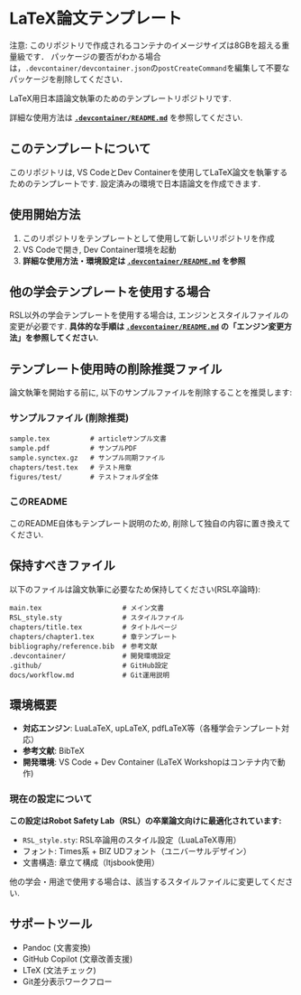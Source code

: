 # LaTeX論文テンプレート

注意: このリポジトリで作成されるコンテナのイメージサイズは8GBを超える重量級です．
パッケージの要否がわかる場合は，`.devcontainer/devcontainer.json`の`postCreateCommand`を編集して不要なパッケージを削除してください．

LaTeX用日本語論文執筆のためのテンプレートリポジトリです.

詳細な使用方法は [**`.devcontainer/README.md`**](.devcontainer/README.md) を参照してください.

## このテンプレートについて

このリポジトリは, VS CodeとDev Containerを使用してLaTeX論文を執筆するためのテンプレートです. 設定済みの環境で日本語論文を作成できます.

## 使用開始方法

1. このリポジトリをテンプレートとして使用して新しいリポジトリを作成
2. VS Codeで開き, Dev Container環境を起動
3. **詳細な使用方法・環境設定は [`.devcontainer/README.md`](.devcontainer/README.md) を参照**

## 他の学会テンプレートを使用する場合

RSL以外の学会テンプレートを使用する場合は, エンジンとスタイルファイルの変更が必要です.
**具体的な手順は [`.devcontainer/README.md`](.devcontainer/README.md) の「エンジン変更方法」を参照してください.**

## テンプレート使用時の削除推奨ファイル

論文執筆を開始する前に, 以下のサンプルファイルを削除することを推奨します:

### サンプルファイル (削除推奨)

```text
sample.tex          # articleサンプル文書
sample.pdf          # サンプルPDF
sample.synctex.gz   # サンプル同期ファイル
chapters/test.tex   # テスト用章
figures/test/       # テストフォルダ全体
```

### このREADME

このREADME自体もテンプレート説明のため, 削除して独自の内容に置き換えてください.

## 保持すべきファイル

以下のファイルは論文執筆に必要なため保持してください(RSL卒論時):

```text
main.tex                    # メイン文書
RSL_style.sty               # スタイルファイル
chapters/title.tex          # タイトルページ
chapters/chapter1.tex       # 章テンプレート
bibliography/reference.bib  # 参考文献
.devcontainer/              # 開発環境設定
.github/                    # GitHub設定
docs/workflow.md            # Git運用説明
```

## 環境概要

* **対応エンジン**: LuaLaTeX, upLaTeX, pdfLaTeX等（各種学会テンプレート対応）
* **参考文献**: BibTeX
* **開発環境**: VS Code + Dev Container (LaTeX Workshopはコンテナ内で動作)

### 現在の設定について

**この設定はRobot Safety Lab（RSL）の卒業論文向けに最適化されています:**

* `RSL_style.sty`: RSL卒論用のスタイル設定（LuaLaTeX専用）
* フォント: Times系 + BIZ UDフォント（ユニバーサルデザイン）
* 文書構造: 章立て構成（ltjsbook使用）

他の学会・用途で使用する場合は、該当するスタイルファイルに変更してください.

## サポートツール

* Pandoc (文書変換)
* GitHub Copilot (文章改善支援)
* LTeX (文法チェック)
* Git差分表示ワークフロー
